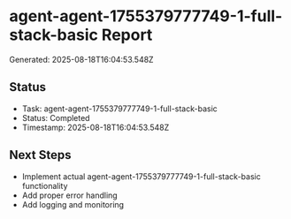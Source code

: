 # agent-agent-1755379777749-1-full-stack-basic Report

Generated: 2025-08-18T16:04:53.548Z

## Status
- Task: agent-agent-1755379777749-1-full-stack-basic
- Status: Completed
- Timestamp: 2025-08-18T16:04:53.548Z

## Next Steps
- Implement actual agent-agent-1755379777749-1-full-stack-basic functionality
- Add proper error handling
- Add logging and monitoring
